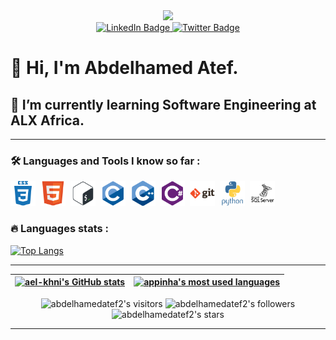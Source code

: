 <div id="header" align="center">
  <img src="https://media3.giphy.com/media/RbDKaczqWovIugyJmW/giphy.gif" width="100"/>
</div>
<div id="badges" align="center">
  <a href="https://www.linkedin.com/in/abdel-hamed-atef//">
    <img src="https://img.shields.io/badge/LinkedIn-blue?style=for-the-badge&logo=linkedin&logoColor=white" alt="LinkedIn Badge"/>
  </a>
  
  <a href="https://twitter.com/semido01">
    <img src="https://img.shields.io/badge/Twitter-blue?style=for-the-badge&logo=twitter&logoColor=white" alt="Twitter Badge"/>
  </a>
</div>

# 👋 Hi, I'm Abdelhamed Atef.
## 🌱 I’m currently learning Software Engineering at ALX Africa.


---

### :hammer_and_wrench: Languages and Tools I know so far :
<div>
  <img src="https://github.com/devicons/devicon/blob/master/icons/css3/css3-plain-wordmark.svg"  title="CSS3" alt="CSS" width="40" height="40"/>&nbsp;
  <img src="https://github.com/devicons/devicon/blob/master/icons/html5/html5-original.svg" title="HTML5" alt="HTML" width="40" height="40"/>&nbsp;
  <img src="https://github.com/devicons/devicon/blob/master/icons/bash/bash-original.svg" title="BASH" alt="BASH" width="40" height="40"/>&nbsp;
  <img src="https://github.com/devicons/devicon/blob/master/icons/c/c-original.svg" title="C" alt="C" width="40" height="40"/>&nbsp;
  <img src="https://github.com/devicons/devicon/blob/master/icons/cplusplus/cplusplus-original.svg" title="C" alt="C" width="40" height="40"/>&nbsp;
  <img src="https://github.com/devicons/devicon/blob/master/icons/csharp/csharp-plain.svg" title="C" alt="C" width="40" height="40"/>&nbsp;
  <img src="https://github.com/devicons/devicon/blob/master/icons/git/git-original-wordmark.svg" title="C" alt="C" width="40" height="40"/>&nbsp;
  <img src="https://github.com/devicons/devicon/blob/master/icons/python/python-original-wordmark.svg" title="C" alt="C" width="40" height="40"/>&nbsp;
  <img src="https://github.com/devicons/devicon/blob/master/icons/microsoftsqlserver/microsoftsqlserver-plain-wordmark.svg" title="C" alt="C" width="40" height="40"/>&nbsp;

</div>

### :fire: Languages stats :
[![Top Langs](https://github-readme-stats.vercel.app/api/top-langs/?username=abdelhamedatef2&layout=compact&theme=vision-friendly-dark)](https://github.com/anuraghazra/github-readme-stats)

---------------
| [![ael-khni's GitHub stats](https://github-readme-stats.vercel.app/api?username=aabdelhamedatef2&count_private=true&show_icons=true&hide=issues&hide_border=true&theme=jolly)](https://github.com/abdelhamedatef2?tab=repositories) | [![appinha's most used languages](https://github-readme-stats.vercel.app/api/top-langs/?username=appinha&layout=compact&hide_border=true&theme=jolly)](https://github.com/abdelhamedatef2?tab=repositories) |
|:-:|:-:|

<p align="center">
	<img alt="abdelhamedatef2's visitors" src="https://komarev.com/ghpvc/?username=abdelhamedatef2&color=8c36db&style=flat&label=visitors" />
	<img alt="abdelhamedatef2's followers" src="https://img.shields.io/github/followers/abdelhamedatef2?color=blueviolet" />
	<img alt="abdelhamedatef2's stars" src="https://img.shields.io/github/stars/abdelhamedatef2?color=blueviolet" />
</p>

---------------
